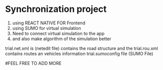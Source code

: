 # Synchronization project 
1. using REACT NATIVE FOR Frontend
2. using SUMO for virtual simulation
3. Need to connect virtual simulation to the app
4. and also make algorithm of the simulation better

trial.net.xml is (netedit file) contains the road structure and the trial.rou.xml contains routes an vehicles information  trial.sumoconfig file (SUMO File)



#FEEL FREE TO ADD MORE 
